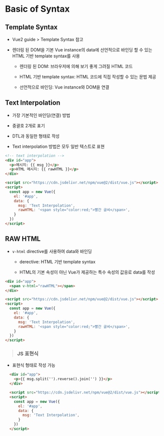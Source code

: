 # Basic of Syntax

## Template Syntax

- Vue2 guide > Template Syntax 참고

- 렌더링 된 DOM을 기본 Vue instance의 data에 선언적으로 바인딩 할 수 있는 HTML 기반 template syntax를 사용

  - 렌더링 된 DOM: 브라우저에 의해 보기 좋게 그려질 HTML 코드

  - HTML 기반 template syntax: HTML 코드에 직접 작성할 수 있는 문법 제공

  - 선언적으로 바인딩: Vue instance와 DOM을 연결

## Text Interpolation

- 가장 기본적인 바인딩(연결) 방법

- 중괄호 2개로 표기

- DTL과 동일한 형태로 작성

- Text interpolation 방법은 모두 일반 텍스트로 표현

```html
<!-- text interpolation -->
<div id="app">
  <p>메시지: {{ msg }}</p>
  <p>HTML 메시지: {{ rawHTML }}</p>
</div>

<script src="https://cdn.jsdelivr.net/npm/vue@2/dist/vue.js"></script>
<script>
  const app = new Vue({
    el: '#app',
    data: {
      msg: 'Text Interpolation',
      rawHTML: '<span style="color:red;">빨간 글씨</span>',
    }
  })
</script>
```

## RAW HTML

- `v-html` directive를 사용하여 data와 바인딩

  - derective: HTML 기반 template syntax

  - HTML의 기본 속성이 아닌 Vue가 제공하는 특수 속성의 값응로 data를 작성

```html
<div id="app">
  <span v-html="rawHTML"></span>
</div>

<script src="https://cdn.jsdelivr.net/npm/vue@2/dist/vue.js"></script>
<script>
  const app = new Vue({
    el: '#app',
    data: {
      msg: 'Text Interpolation',
      rawHTML: '<span style="color:red;">빨간 글씨</span>',
    }
  })
</script>
```

> ### JS 표현식

- 표현식 형태로 작성 가능

```html
  <div id="app">
    <p>{{ msg.split('').reverse().join('') }}</p>
  </div>

  <script src="https://cdn.jsdelivr.net/npm/vue@2/dist/vue.js"></script>
  <script>
    const app = new Vue({
      el: '#app',
      data: {
        msg: 'Text Interpolation',
      }
    })
  </script>
```